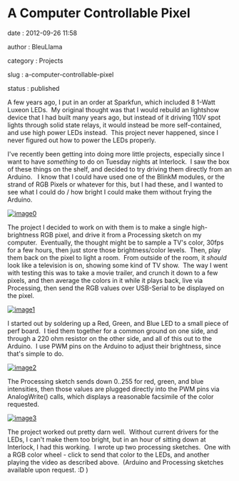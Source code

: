 A Computer Controllable Pixel
=============================

date
:   2012-09-26 11:58

author
:   BleuLlama

category
:   Projects

slug
:   a-computer-controllable-pixel

status
:   published

A few years ago, I put in an order at Sparkfun, which included 8 1-Watt
Luxeon LEDs.  My original thought was that I would rebuild an lightshow
device that I had built many years ago, but instead of it driving 110V
spot lights through solid state relays, it would instead be more
self-contained, and use high power LEDs instead.  This project never
happened, since I never figured out how to power the LEDs properly.

I've recently been getting into doing more little projects, especially
since I want to have *something* to do on Tuesday nights at Interlock.
 I saw the box of these things on the shelf, and decided to try driving
them directly from an Arduino.   I know that I could have used one of
the BlinkM modules, or the strand of RGB Pixels or whatever for this,
but I had these, and I wanted to see what I could do / how bright I
could make them without frying the Arduino.

[![image0](http://interlockroc.wpengine.com/wp-content/uploads/2012/09/2012-09-26-09.10.10-e1348677126508-300x271.jpg)](http://interlockroc.wpengine.com/wp-content/uploads/2012/09/2012-09-26-09.10.10-e1348677126508.jpg)

The project I decided to work on with them is to make a single
high-brightness RGB pixel, and drive it from a Processing sketch on my
computer.  Eventually, the thought might be to sample a TV's color,
30fps for a few hours, then just store those brightness/color levels.
 Then, play them back on the pixel to light a room.  From outside of the
room, it *should* look like a television is on, showing some kind of TV
show.  The way I went with testing this was to take a movie trailer, and
crunch it down to a few pixels, and then average the colors in it while
it plays back, live via Processing, then send the RGB values over
USB-Serial to be displayed on the pixel.

[![image1](http://interlockroc.wpengine.com/wp-content/uploads/2012/09/2012-09-26-09.13.51-300x224.jpg)](http://interlockroc.wpengine.com/wp-content/uploads/2012/09/2012-09-26-09.13.51.jpg)

I started out by soldering up a Red, Green, and Blue LED to a small
piece of perf board.  I tied them together for a common ground on one
side, and through a 220 ohm resistor on the other side, and all of this
out to the Arduino.  I use PWM pins on the Arduino to adjust their
brightness, since that's simple to do.

[![image2](http://interlockroc.wpengine.com/wp-content/uploads/2012/09/2012-09-26-09.11.51-300x224.jpg)](http://interlockroc.wpengine.com/wp-content/uploads/2012/09/2012-09-26-09.11.51.jpg)

The Processing sketch sends down 0..255 for red, green, and blue
intensities, then those values are plugged directly into the PWM pins
via AnalogWrite() calls, which displays a reasonable facsimile of the
color requested.

[![image3](http://interlockroc.wpengine.com/wp-content/uploads/2012/09/2012-09-26-09.12.31-300x224.jpg)](http://interlockroc.wpengine.com/wp-content/uploads/2012/09/2012-09-26-09.12.31.jpg)

The project worked out pretty darn well.  Without current drivers for
the LEDs, I can't make them too bright, but in an hour of sitting down
at Interlock, I had this working.  I wrote up two processing sketches.
 One with a RGB color wheel - click to send that color to the LEDs, and
another playing the video as described above.  (Arduino and Processing
sketches available upon request. :D )
